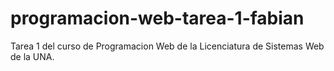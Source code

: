 # programacion-web-tarea-1-fabian
Tarea 1 del curso de Programacion Web de la Licenciatura de Sistemas Web de la UNA.
